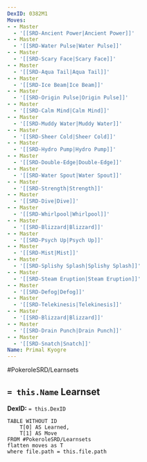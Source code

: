 ```yaml
---
DexID: 0382M1
Moves:
- - Master
  - '[[SRD-Ancient Power|Ancient Power]]'
- - Master
  - '[[SRD-Water Pulse|Water Pulse]]'
- - Master
  - '[[SRD-Scary Face|Scary Face]]'
- - Master
  - '[[SRD-Aqua Tail|Aqua Tail]]'
- - Master
  - '[[SRD-Ice Beam|Ice Beam]]'
- - Master
  - '[[SRD-Origin Pulse|Origin Pulse]]'
- - Master
  - '[[SRD-Calm Mind|Calm Mind]]'
- - Master
  - '[[SRD-Muddy Water|Muddy Water]]'
- - Master
  - '[[SRD-Sheer Cold|Sheer Cold]]'
- - Master
  - '[[SRD-Hydro Pump|Hydro Pump]]'
- - Master
  - '[[SRD-Double-Edge|Double-Edge]]'
- - Master
  - '[[SRD-Water Spout|Water Spout]]'
- - Master
  - '[[SRD-Strength|Strength]]'
- - Master
  - '[[SRD-Dive|Dive]]'
- - Master
  - '[[SRD-Whirlpool|Whirlpool]]'
- - Master
  - '[[SRD-Blizzard|Blizzard]]'
- - Master
  - '[[SRD-Psych Up|Psych Up]]'
- - Master
  - '[[SRD-Mist|Mist]]'
- - Master
  - '[[SRD-Splishy Splash|Splishy Splash]]'
- - Master
  - '[[SRD-Steam Eruption|Steam Eruption]]'
- - Master
  - '[[SRD-Defog|Defog]]'
- - Master
  - '[[SRD-Telekinesis|Telekinesis]]'
- - Master
  - '[[SRD-Blizzard|Blizzard]]'
- - Master
  - '[[SRD-Drain Punch|Drain Punch]]'
- - Master
  - '[[SRD-Snatch|Snatch]]'
Name: Primal Kyogre
---
```


#PokeroleSRD/Learnsets

## `= this.Name` Learnset

**DexID:** `= this.DexID`

```dataview
TABLE WITHOUT ID
    T[0] AS Learned,
    T[1] AS Move
FROM #PokeroleSRD/Learnsets
flatten moves as T
where file.path = this.file.path
```

